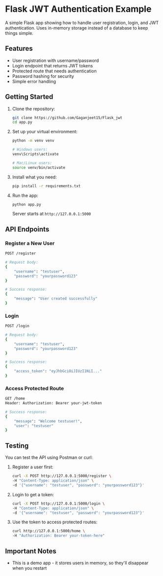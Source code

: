 # Flask JWT Authentication Example

A simple Flask app showing how to handle user registration, login, and JWT authentication. Uses in-memory storage instead of a database to keep things simple.

## Features

- User registration with username/password
- Login endpoint that returns JWT tokens
- Protected route that needs authentication
- Password hashing for security
- Simple error handling

## Getting Started

1. Clone the repository:
   ```bash
   git clone https://github.com/Gaganjeet15/Flask_jwt
   cd app.py
   ```

2. Set up your virtual environment:
   ```bash
   python -m venv venv
   
   # Windows users:
   venv\Scripts\activate
   
   # Mac/Linux users:
   source venv/bin/activate
   ```

3. Install what you need:
   ```bash
   pip install -r requirements.txt
   ```

4. Run the app:
   ```bash
   python app.py
   ```
   Server starts at `http://127.0.0.1:5000`

## API Endpoints

### Register a New User
```bash
POST /register

# Request body:
{
    "username": "testuser",
    "password": "yourpassword123"
}

# Success response:
{
    "message": "User created successfully"
}
```

### Login
```bash
POST /login

# Request body:
{
    "username": "testuser",
    "password": "yourpassword123"
}

# Success response:
{
    "access_token": "eyJhbGciOiJIUzI1NiI..."
}
```

### Access Protected Route
```bash
GET /home
Header: Authorization: Bearer your-jwt-token

# Success response:
{
    "message": "Welcome testuser!",
    "user": "testuser"
}
```

## Testing

You can test the API using Postman or curl:

1. Register a user first:
   ```bash
   curl -X POST http://127.0.0.1:5000/register \
   -H "Content-Type: application/json" \
   -d '{"username": "testuser", "password": "yourpassword123"}'
   ```

2. Login to get a token:
   ```bash
   curl -X POST http://127.0.0.1:5000/login \
   -H "Content-Type: application/json" \
   -d '{"username": "testuser", "password": "yourpassword123"}'
   ```

3. Use the token to access protected routes:
   ```bash
   curl http://127.0.0.1:5000/home \
   -H "Authorization: Bearer your-token-here"
   ```

## Important Notes

- This is a demo app - it stores users in memory, so they'll disappear when you restart

